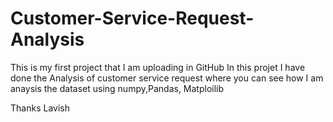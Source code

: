 # Customer-Service-Request-Analysis
This is my first project that I am uploading in GitHub
In this projet I have done the Analysis of customer service request where you can see how I am anaysis the dataset using numpy,Pandas, Matploilib 

Thanks
Lavish
